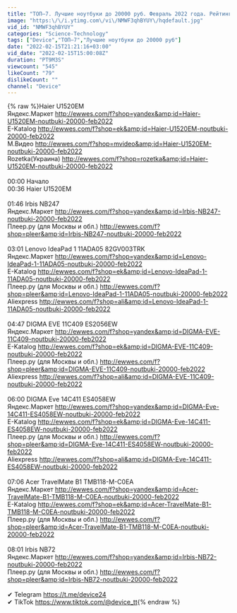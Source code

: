```yaml
---
title: "ТОП—7. Лучшие ноутбуки до 20000 руб. Февраль 2022 года. Рейтинг!"
image: "https:\/\/i.ytimg.com\/vi\/NMWF3qhBYUY\/hqdefault.jpg"
vid_id: "NMWF3qhBYUY"
categories: "Science-Technology"
tags: ["Device","ТОП—7","Лучшие ноутбуки до 20000 руб"]
date: "2022-02-15T21:21:16+03:00"
vid_date: "2022-02-15T15:00:08Z"
duration: "PT9M3S"
viewcount: "545"
likeCount: "79"
dislikeCount: ""
channel: "Device"
---
```

{% raw %}Haier U1520EM<br />Яндекс.Маркет <a rel="nofollow" target="blank" href="http://ewwes.com/f?shop=yandex&amp;id=Haier-U1520EM-noutbuki-20000-feb2022">http://ewwes.com/f?shop=yandex&amp;id=Haier-U1520EM-noutbuki-20000-feb2022</a><br />E-Katalog <a rel="nofollow" target="blank" href="http://ewwes.com/f?shop=ek&amp;id=Haier-U1520EM-noutbuki-20000-feb2022">http://ewwes.com/f?shop=ek&amp;id=Haier-U1520EM-noutbuki-20000-feb2022</a><br />М.Видео <a rel="nofollow" target="blank" href="http://ewwes.com/f?shop=mvideo&amp;id=Haier-U1520EM-noutbuki-20000-feb2022">http://ewwes.com/f?shop=mvideo&amp;id=Haier-U1520EM-noutbuki-20000-feb2022</a><br />Rozetka(Украина) <a rel="nofollow" target="blank" href="http://ewwes.com/f?shop=rozetka&amp;id=Haier-U1520EM-noutbuki-20000-feb2022">http://ewwes.com/f?shop=rozetka&amp;id=Haier-U1520EM-noutbuki-20000-feb2022</a><br /><br />00:00 Начало<br />00:36 Haier U1520EM<br /><br />01:46 Irbis NB247<br />Яндекс.Маркет <a rel="nofollow" target="blank" href="http://ewwes.com/f?shop=yandex&amp;id=Irbis-NB247-noutbuki-20000-feb2022">http://ewwes.com/f?shop=yandex&amp;id=Irbis-NB247-noutbuki-20000-feb2022</a><br />Плеер.ру (для Москвы и обл.) <a rel="nofollow" target="blank" href="http://ewwes.com/f?shop=pleer&amp;id=Irbis-NB247-noutbuki-20000-feb2022">http://ewwes.com/f?shop=pleer&amp;id=Irbis-NB247-noutbuki-20000-feb2022</a><br /><br />03:01 Lenovo IdeaPad 1 11ADA05 82GV003TRK<br />Яндекс.Маркет <a rel="nofollow" target="blank" href="http://ewwes.com/f?shop=yandex&amp;id=Lenovo-IdeaPad-1-11ADA05-noutbuki-20000-feb2022">http://ewwes.com/f?shop=yandex&amp;id=Lenovo-IdeaPad-1-11ADA05-noutbuki-20000-feb2022</a><br />E-Katalog <a rel="nofollow" target="blank" href="http://ewwes.com/f?shop=ek&amp;id=Lenovo-IdeaPad-1-11ADA05-noutbuki-20000-feb2022">http://ewwes.com/f?shop=ek&amp;id=Lenovo-IdeaPad-1-11ADA05-noutbuki-20000-feb2022</a><br />Плеер.ру (для Москвы и обл.) <a rel="nofollow" target="blank" href="http://ewwes.com/f?shop=pleer&amp;id=Lenovo-IdeaPad-1-11ADA05-noutbuki-20000-feb2022">http://ewwes.com/f?shop=pleer&amp;id=Lenovo-IdeaPad-1-11ADA05-noutbuki-20000-feb2022</a><br />Aliexpress <a rel="nofollow" target="blank" href="http://ewwes.com/f?shop=ali&amp;id=Lenovo-IdeaPad-1-11ADA05-noutbuki-20000-feb2022">http://ewwes.com/f?shop=ali&amp;id=Lenovo-IdeaPad-1-11ADA05-noutbuki-20000-feb2022</a><br /><br />04:47 DIGMA EVE 11C409 ES2056EW<br />Яндекс.Маркет <a rel="nofollow" target="blank" href="http://ewwes.com/f?shop=yandex&amp;id=DIGMA-EVE-11C409-noutbuki-20000-feb2022">http://ewwes.com/f?shop=yandex&amp;id=DIGMA-EVE-11C409-noutbuki-20000-feb2022</a><br />E-Katalog <a rel="nofollow" target="blank" href="http://ewwes.com/f?shop=ek&amp;id=DIGMA-EVE-11C409-noutbuki-20000-feb2022">http://ewwes.com/f?shop=ek&amp;id=DIGMA-EVE-11C409-noutbuki-20000-feb2022</a><br />Плеер.ру (для Москвы и обл.) <a rel="nofollow" target="blank" href="http://ewwes.com/f?shop=pleer&amp;id=DIGMA-EVE-11C409-noutbuki-20000-feb2022">http://ewwes.com/f?shop=pleer&amp;id=DIGMA-EVE-11C409-noutbuki-20000-feb2022</a><br />Aliexpress <a rel="nofollow" target="blank" href="http://ewwes.com/f?shop=ali&amp;id=DIGMA-EVE-11C409-noutbuki-20000-feb2022">http://ewwes.com/f?shop=ali&amp;id=DIGMA-EVE-11C409-noutbuki-20000-feb2022</a><br /><br />06:00 DIGMA Eve 14C411 ES4058EW<br />Яндекс.Маркет <a rel="nofollow" target="blank" href="http://ewwes.com/f?shop=yandex&amp;id=DIGMA-Eve-14C411-ES4058EW-noutbuki-20000-feb2022">http://ewwes.com/f?shop=yandex&amp;id=DIGMA-Eve-14C411-ES4058EW-noutbuki-20000-feb2022</a><br />E-Katalog <a rel="nofollow" target="blank" href="http://ewwes.com/f?shop=ek&amp;id=DIGMA-Eve-14C411-ES4058EW-noutbuki-20000-feb2022">http://ewwes.com/f?shop=ek&amp;id=DIGMA-Eve-14C411-ES4058EW-noutbuki-20000-feb2022</a><br />Плеер.ру (для Москвы и обл.) <a rel="nofollow" target="blank" href="http://ewwes.com/f?shop=pleer&amp;id=DIGMA-Eve-14C411-ES4058EW-noutbuki-20000-feb2022">http://ewwes.com/f?shop=pleer&amp;id=DIGMA-Eve-14C411-ES4058EW-noutbuki-20000-feb2022</a><br />Aliexpress <a rel="nofollow" target="blank" href="http://ewwes.com/f?shop=ali&amp;id=DIGMA-Eve-14C411-ES4058EW-noutbuki-20000-feb2022">http://ewwes.com/f?shop=ali&amp;id=DIGMA-Eve-14C411-ES4058EW-noutbuki-20000-feb2022</a><br /><br />07:06 Acer TravelMate B1 TMB118-M-C0EA<br />Яндекс.Маркет <a rel="nofollow" target="blank" href="http://ewwes.com/f?shop=yandex&amp;id=Acer-TravelMate-B1-TMB118-M-C0EA-noutbuki-20000-feb2022">http://ewwes.com/f?shop=yandex&amp;id=Acer-TravelMate-B1-TMB118-M-C0EA-noutbuki-20000-feb2022</a><br />E-Katalog <a rel="nofollow" target="blank" href="http://ewwes.com/f?shop=ek&amp;id=Acer-TravelMate-B1-TMB118-M-C0EA-noutbuki-20000-feb2022">http://ewwes.com/f?shop=ek&amp;id=Acer-TravelMate-B1-TMB118-M-C0EA-noutbuki-20000-feb2022</a><br />Плеер.ру (для Москвы и обл.) <a rel="nofollow" target="blank" href="http://ewwes.com/f?shop=pleer&amp;id=Acer-TravelMate-B1-TMB118-M-C0EA-noutbuki-20000-feb2022">http://ewwes.com/f?shop=pleer&amp;id=Acer-TravelMate-B1-TMB118-M-C0EA-noutbuki-20000-feb2022</a><br /><br />08:01 Irbis NB72<br />Яндекс.Маркет <a rel="nofollow" target="blank" href="http://ewwes.com/f?shop=yandex&amp;id=Irbis-NB72-noutbuki-20000-feb2022">http://ewwes.com/f?shop=yandex&amp;id=Irbis-NB72-noutbuki-20000-feb2022</a><br />Плеер.ру (для Москвы и обл.) <a rel="nofollow" target="blank" href="http://ewwes.com/f?shop=pleer&amp;id=Irbis-NB72-noutbuki-20000-feb2022">http://ewwes.com/f?shop=pleer&amp;id=Irbis-NB72-noutbuki-20000-feb2022</a><br /><br />✔ Telegram <a rel="nofollow" target="blank" href="https://t.me/device24">https://t.me/device24</a><br />✔ TikTok <a rel="nofollow" target="blank" href="https://www.tiktok.com/@device_tt">https://www.tiktok.com/@device_tt</a>{% endraw %}
